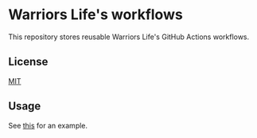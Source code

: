 # Warriors Life's workflows
This repository stores reusable Warriors Life's GitHub Actions workflows.

## License
[MIT](LICENSE)

## Usage
See [this](https://github.com/warriors-life/.warriors-life-template/blob/dev/.github/workflows/build.yml) for an example.
